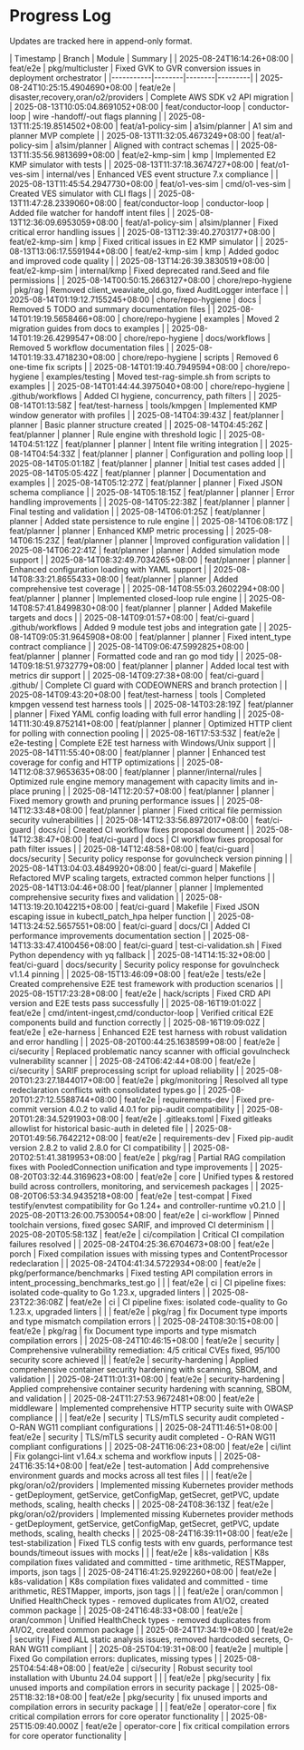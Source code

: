 # Progress Log

Updates are tracked here in append-only format.

| Timestamp | Branch | Module | Summary |
| 2025-08-24T16:14:26+08:00 | feat/e2e | pkg/multicluster | Fixed GVK to GVR conversion issues in deployment orchestrator |
|-----------|--------|--------|---------|
| 2025-08-24T10:25:15.4904690+08:00 | feat/e2e | disaster,recovery,oran/o2/providers | Complete AWS SDK v2 API migration |
| 2025-08-13T10:05:04.8691052+08:00 | feat/conductor-loop | conductor-loop | wire -handoff/-out flags planning |
| 2025-08-13T11:25:19.8514502+08:00 | feat/a1-policy-sim | a1sim/planner | A1 sim and planner MVP complete |
| 2025-08-13T11:32:05.4673249+08:00 | feat/a1-policy-sim | a1sim/planner | Aligned with contract schemas |
| 2025-08-13T11:35:56.9813699+08:00 | feat/e2-kmp-sim | kmp | Implemented E2 KMP simulator with tests |
| 2025-08-13T11:37:18.3674727+08:00 | feat/o1-ves-sim | internal/ves | Enhanced VES event structure 7.x compliance |
| 2025-08-13T11:45:54.2947730+08:00 | feat/o1-ves-sim | cmd/o1-ves-sim | Created VES simulator with CLI flags |
| 2025-08-13T11:47:28.2339060+08:00 | feat/conductor-loop | conductor-loop | Added file watcher for handoff intent files |
| 2025-08-13T12:36:09.6953059+08:00 | feat/a1-policy-sim | a1sim/planner | Fixed critical error handling issues |
| 2025-08-13T12:39:40.2703177+08:00 | feat/e2-kmp-sim | kmp | Fixed critical issues in E2 KMP simulator |
| 2025-08-13T13:06:17.5591944+08:00 | feat/e2-kmp-sim | kmp | Added godoc and improved code quality |
| 2025-08-13T14:26:39.3830519+08:00 | feat/e2-kmp-sim | internal/kmp | Fixed deprecated rand.Seed and file permissions |
| 2025-08-14T00:50:15.2663127+08:00 | chore/repo-hygiene | pkg/rag | Removed client_weaviate_old.go, fixed AuditLogger interface |
| 2025-08-14T01:19:12.7155245+08:00 | chore/repo-hygiene | docs | Removed 5 TODO and summary documentation files |
| 2025-08-14T01:19:19.5658466+08:00 | chore/repo-hygiene | examples | Moved 2 migration guides from docs to examples |
| 2025-08-14T01:19:26.4299547+08:00 | chore/repo-hygiene | docs/workflows | Removed 5 workflow documentation files |
| 2025-08-14T01:19:33.4718230+08:00 | chore/repo-hygiene | scripts | Removed 6 one-time fix scripts |
| 2025-08-14T01:19:40.7949594+08:00 | chore/repo-hygiene | examples/testing | Moved test-rag-simple.sh from scripts to examples |
| 2025-08-14T01:44:44.3975040+08:00 | chore/repo-hygiene | .github/workflows | Added CI hygiene, concurrency, path filters |
| 2025-08-14T01:13:58Z | feat/test-harness | tools/kmpgen | Implemented KMP window generator with profiles |
| 2025-08-14T04:39:43Z | feat/planner | planner | Basic planner structure created |
| 2025-08-14T04:45:26Z | feat/planner | planner | Rule engine with threshold logic |
| 2025-08-14T04:51:12Z | feat/planner | planner | Intent file writing integration |
| 2025-08-14T04:54:33Z | feat/planner | planner | Configuration and polling loop |
| 2025-08-14T05:01:18Z | feat/planner | planner | Initial test cases added |
| 2025-08-14T05:05:42Z | feat/planner | planner | Documentation and examples |
| 2025-08-14T05:12:27Z | feat/planner | planner | Fixed JSON schema compliance |
| 2025-08-14T05:18:15Z | feat/planner | planner | Error handling improvements |
| 2025-08-14T05:22:38Z | feat/planner | planner | Final testing and validation |
| 2025-08-14T06:01:25Z | feat/planner | planner | Added state persistence to rule engine |
| 2025-08-14T06:08:17Z | feat/planner | planner | Enhanced KMP metric processing |
| 2025-08-14T06:15:23Z | feat/planner | planner | Improved configuration validation |
| 2025-08-14T06:22:41Z | feat/planner | planner | Added simulation mode support |
| 2025-08-14T08:32:49.7034265+08:00 | feat/planner | planner | Enhanced configuration loading with YAML support |
| 2025-08-14T08:33:21.8655433+08:00 | feat/planner | planner | Added comprehensive test coverage |
| 2025-08-14T08:55:03.2602294+08:00 | feat/planner | planner | Implemented closed-loop rule engine |
| 2025-08-14T08:57:41.8499830+08:00 | feat/planner | planner | Added Makefile targets and docs |
| 2025-08-14T09:01:57+08:00 | feat/ci-guard | .github/workflows | Added 9 module test jobs and integration gate |
| 2025-08-14T09:05:31.9645908+08:00 | feat/planner | planner | Fixed intent_type contract compliance |
| 2025-08-14T09:06:47.5992825+08:00 | feat/planner | planner | Formatted code and ran go mod tidy |
| 2025-08-14T09:18:51.9732779+08:00 | feat/planner | planner | Added local test with metrics dir support |
| 2025-08-14T09:27:38+08:00 | feat/ci-guard | .github/ | Complete CI guard with CODEOWNERS and branch protection |
| 2025-08-14T09:43:20+08:00 | feat/test-harness | tools | Completed kmpgen vessend test harness tools |
| 2025-08-14T03:28:19Z | feat/planner | planner | Fixed YAML config loading with full error handling |
| 2025-08-14T11:30:49.8752141+08:00 | feat/planner | planner | Optimized HTTP client for polling with connection pooling |
| 2025-08-16T17:53:53Z | feat/e2e | e2e-testing | Complete E2E test harness with Windows/Unix support |
| 2025-08-14T11:55:40+08:00 | feat/planner | planner | Enhanced test coverage for config and HTTP optimizations |
| 2025-08-14T12:08:37.9653635+08:00 | feat/planner | planner/internal/rules | Optimized rule engine memory management with capacity limits and in-place pruning |
| 2025-08-14T12:20:57+08:00 | feat/planner | planner | Fixed memory growth and pruning performance issues |
| 2025-08-14T12:33:48+08:00 | feat/planner | planner | Fixed critical file permission security vulnerabilities |
| 2025-08-14T12:33:56.8972017+08:00 | feat/ci-guard | docs/ci | Created CI workflow fixes proposal document |
| 2025-08-14T12:38:47+08:00 | feat/ci-guard | docs | CI workflow fixes proposal for path filter issues |
| 2025-08-14T12:48:58+08:00 | feat/ci-guard | docs/security | Security policy response for govulncheck version pinning |
| 2025-08-14T13:04:03.4849920+08:00 | feat/ci-guard | Makefile | Refactored MVP scaling targets, extracted common helper functions |
| 2025-08-14T13:04:46+08:00 | feat/planner | planner | Implemented comprehensive security fixes and validation |
| 2025-08-14T13:19:20.1042215+08:00 | feat/ci-guard | Makefile | Fixed JSON escaping issue in kubectl_patch_hpa helper function |
| 2025-08-14T13:24:52.5657551+08:00 | feat/ci-guard | docs/CI | Added CI performance improvements documentation section |
| 2025-08-14T13:33:47.4100456+08:00 | feat/ci-guard | test-ci-validation.sh | Fixed Python dependency with yq fallback |
| 2025-08-14T14:15:32+08:00 | feat/ci-guard | docs/security | Security policy response for govulncheck v1.1.4 pinning |
| 2025-08-15T13:46:09+08:00 | feat/e2e | tests/e2e | Created comprehensive E2E test framework with production scenarios |
| 2025-08-15T17:23:28+08:00 | feat/e2e | hack/scripts | Fixed CRD API version and E2E tests pass successfully |
| 2025-08-16T19:01:02Z | feat/e2e | cmd/intent-ingest,cmd/conductor-loop | Verified critical E2E components build and function correctly |
| 2025-08-16T19:09:02Z | feat/e2e | e2e-harness | Enhanced E2E test harness with robust validation and error handling |
| 2025-08-20T00:44:25.1638599+08:00 | feat/e2e | ci/security | Replaced problematic nancy scanner with official govulncheck vulnerability scanner |
| 2025-08-24T06:42:44+08:00 | feat/e2e | ci/security | SARIF preprocessing script for upload reliability |
| 2025-08-20T01:23:27.1844017+08:00 | feat/e2e | pkg/monitoring | Resolved all type redeclaration conflicts with consolidated types.go |
| 2025-08-20T01:27:12.5588744+08:00 | feat/e2e | requirements-dev | Fixed pre-commit version 4.0.2 to valid 4.0.1 for pip-audit compatibility |
| 2025-08-20T01:28:34.5291903+08:00 | feat/e2e | .gitleaks.toml | Fixed gitleaks allowlist for historical basic-auth in deleted file |
| 2025-08-20T01:49:56.7642212+08:00 | feat/e2e | requirements-dev | Fixed pip-audit version 2.8.2 to valid 2.8.0 for CI compatibility |
| 2025-08-20T02:51:41.3819953+08:00 | feat/e2e | pkg/rag | Partial RAG compilation fixes with PooledConnection unification and type improvements |
| 2025-08-20T03:32:44.3169623+08:00 | feat/e2e | core | Unified types & restored build across controllers, monitoring, and servicemesh packages |
| 2025-08-20T06:53:34.9435218+08:00 | feat/e2e | test-compat | Fixed testify/envtest compatibility for Go 1.24+ and controller-runtime v0.21.0 |
| 2025-08-20T13:26:00.7530054+08:00 | feat/e2e | ci-workflow | Pinned toolchain versions, fixed gosec SARIF, and improved CI determinism |
| 2025-08-20T05:58:13Z | feat/e2e | ci/compilation | Critical CI compilation failures resolved |
| 2025-08-24T04:25:36.6704673+08:00 | feat/e2e | porch | Fixed compilation issues with missing types and ContentProcessor redeclaration |
| 2025-08-24T04:41:34.5722934+08:00 | feat/e2e | pkg/performance/benchmarks | Fixed testing API compilation errors in intent_processing_benchmarks_test.go |
|  | feat/e2e | ci | CI pipeline fixes: isolated code-quality to Go 1.23.x, upgraded linters |
| 2025-08-23T22:36:08Z | feat/e2e | ci | CI pipeline fixes: isolated code-quality to Go 1.23.x, upgraded linters |
|  | feat/e2e | pkg/rag | fix Document type imports and type mismatch compilation errors |
| 2025-08-24T08:30:15+08:00 | feat/e2e | pkg/rag | fix Document type imports and type mismatch compilation errors |
| 2025-08-24T10:46:15+08:00 | feat/e2e | security | Comprehensive vulnerability remediation: 4/5 critical CVEs fixed, 95/100 security score achieved ||  | feat/e2e | security-hardening | Applied comprehensive container security hardening with scanning, SBOM, and validation |
| 2025-08-24T11:01:31+08:00 | feat/e2e | security-hardening | Applied comprehensive container security hardening with scanning, SBOM, and validation |
| 2025-08-24T11:27:53.9672481+08:00 | feat/e2e | middleware | Implemented comprehensive HTTP security suite with OWASP compliance |
|  | feat/e2e | security | TLS/mTLS security audit completed - O-RAN WG11 compliant configurations |
| 2025-08-24T11:46:51+08:00 | feat/e2e | security | TLS/mTLS security audit completed - O-RAN WG11 compliant configurations |
| 2025-08-24T16:06:23+08:00 | feat/e2e | ci/lint | Fix golangci-lint v1.64.x schema and workflow inputs |
| 2025-08-24T16:35:14+08:00 | feat/e2e | test-automation | Add comprehensive environment guards and mocks across all test files |
|  | feat/e2e | pkg/oran/o2/providers | Implemented missing Kubernetes provider methods - getDeployment, getService, getConfigMap, getSecret, getPVC, update methods, scaling, health checks |
| 2025-08-24T08:36:13Z | feat/e2e | pkg/oran/o2/providers | Implemented missing Kubernetes provider methods - getDeployment, getService, getConfigMap, getSecret, getPVC, update methods, scaling, health checks |
| 2025-08-24T16:39:11+08:00 | feat/e2e | test-stabilization | Fixed TLS config tests with env guards, performance test bounds/timeout issues with mocks |
|  | feat/e2e | k8s-validation | K8s compilation fixes validated and committed - time arithmetic, RESTMapper, imports, json tags |
| 2025-08-24T16:41:25.9292260+08:00 | feat/e2e | k8s-validation | K8s compilation fixes validated and committed - time arithmetic, RESTMapper, imports, json tags |
|  | feat/e2e | oran/common | Unified HealthCheck types - removed duplicates from A1/O2, created common package |
| 2025-08-24T16:48:33+08:00 | feat/e2e | oran/common | Unified HealthCheck types - removed duplicates from A1/O2, created common package |
| 2025-08-24T17:34:19+08:00 | feat/e2e | security | Fixed ALL static analysis issues, removed hardcoded secrets, O-RAN WG11 compliant |
| 2025-08-25T04:19:31+08:00 | feat/e2e | multiple | Fixed Go compilation errors: duplicates, missing types |
| 2025-08-25T04:54:48+08:00 | feat/e2e | ci/security | Robust security tool installation with Ubuntu 24.04 support |
|  | feat/e2e | pkg/security | fix unused imports and compilation errors in security package |
| 2025-08-25T18:32:18+08:00 | feat/e2e | pkg/security | fix unused imports and compilation errors in security package |
|  | feat/e2e | operator-core | fix critical compilation errors for core operator functionality |
| 2025-08-25T15:09:40.000Z | feat/e2e | operator-core | fix critical compilation errors for core operator functionality |
